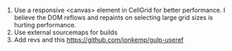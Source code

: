 1. Use a responsive &lt;canvas&gt; element in CellGrid for better performance. I
believe the DOM reflows and repaints on selecting large grid sizes is hurting
performance.
2. Use external sourcemaps for builds
3. Add revs and this https://github.com/jonkemp/gulp-useref
